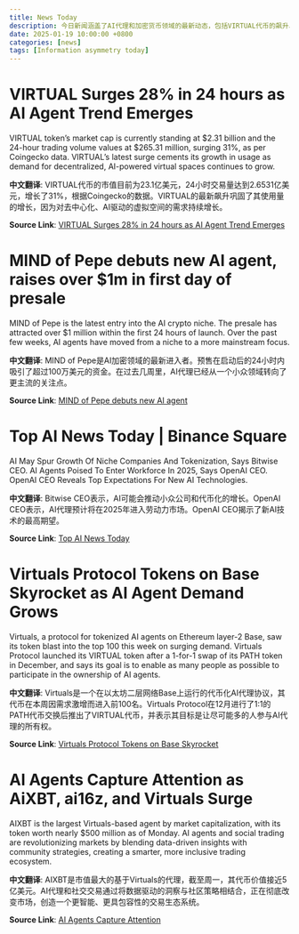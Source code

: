 ```yaml
---
title: News Today
description: 今日新闻涵盖了AI代理和加密货币领域的最新动态，包括VIRTUAL代币的飙升、MIND of Pepe的预售成功、Bitwise和OpenAI CEO对AI未来发展的预测，以及Virtuals Protocol代币的快速增长。
date: 2025-01-19 10:00:00 +0800
categories: [news]
tags: [Information asymmetry today]
---
```


# VIRTUAL Surges 28% in 24 hours as AI Agent Trend Emerges

VIRTUAL token’s market cap is currently standing at $2.31 billion and the 24-hour trading volume values at $265.31 million, surging 31%, as per Coingecko data. VIRTUAL’s latest surge cements its growth in usage as demand for decentralized, AI-powered virtual spaces continues to grow.

**中文翻译**: VIRTUAL代币的市值目前为23.1亿美元，24小时交易量达到2.6531亿美元，增长了31%，根据Coingecko的数据。VIRTUAL的最新飙升巩固了其使用量的增长，因为对去中心化、AI驱动的虚拟空间的需求持续增长。

**Source Link**: [VIRTUAL Surges 28% in 24 hours as AI Agent Trend Emerges](https://www.cryptotimes.io/2024/12/13/virtual-surges-28-in-24-hours-as-ai-agent-trend-emerges/)

# MIND of Pepe debuts new AI agent, raises over $1m in first day of presale

MIND of Pepe is the latest entry into the AI crypto niche. The presale has attracted over $1 million within the first 24 hours of launch. Over the past few weeks, AI agents have moved from a niche to a more mainstream focus.

**中文翻译**: MIND of Pepe是AI加密领域的最新进入者。预售在启动后的24小时内吸引了超过100万美元的资金。在过去几周里，AI代理已经从一个小众领域转向了更主流的关注点。

**Source Link**: [MIND of Pepe debuts new AI agent](https://cointelegraph.com/market-releases/mind-of-pepe-debuts-new-ai-agent-raises-over-1m-in-first-day-of-presale)

# Top AI News Today | Binance Square

AI May Spur Growth Of Niche Companies And Tokenization, Says Bitwise CEO. AI Agents Poised To Enter Workforce In 2025, Says OpenAI CEO. OpenAI CEO Reveals Top Expectations For New AI Technologies.

**中文翻译**: Bitwise CEO表示，AI可能会推动小众公司和代币化的增长。OpenAI CEO表示，AI代理预计将在2025年进入劳动力市场。OpenAI CEO揭示了新AI技术的最高期望。

**Source Link**: [Top AI News Today](https://www.binance.com/en/square/news/ai+news)

# Virtuals Protocol Tokens on Base Skyrocket as AI Agent Demand Grows

Virtuals, a protocol for tokenized AI agents on Ethereum layer-2 Base, saw its token blast into the top 100 this week on surging demand. Virtuals Protocol launched its VIRTUAL token after a 1-for-1 swap of its PATH token in December, and says its goal is to enable as many people as possible to participate in the ownership of AI agents.

**中文翻译**: Virtuals是一个在以太坊二层网络Base上运行的代币化AI代理协议，其代币在本周因需求激增而进入前100名。Virtuals Protocol在12月进行了1:1的PATH代币交换后推出了VIRTUAL代币，并表示其目标是让尽可能多的人参与AI代理的所有权。

**Source Link**: [Virtuals Protocol Tokens on Base Skyrocket](https://decrypt.co/294137/virtuals-protocol-tokens-skyrocket-as-ai-agent-demand-grows)

# AI Agents Capture Attention as AiXBT, ai16z, and Virtuals Surge

AIXBT is the largest Virtuals-based agent by market capitalization, with its token worth nearly $500 million as of Monday. AI agents and social trading are revolutionizing markets by blending data-driven insights with community strategies, creating a smarter, more inclusive trading ecosystem.

**中文翻译**: AIXBT是市值最大的基于Virtuals的代理，截至周一，其代币价值接近5亿美元。AI代理和社交交易通过将数据驱动的洞察与社区策略相结合，正在彻底改变市场，创造一个更智能、更具包容性的交易生态系统。

**Source Link**: [AI Agents Capture Attention](https://www.coindesk.com/markets/2024/12/30/ai-agents-capture-attention-as-ai-xbt-ai16z-and-virtuals-surge)